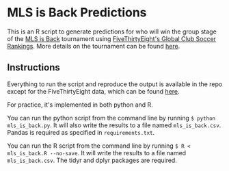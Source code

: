MLS is Back Predictions
=======================

This is an R script to generate predictions for who will win the group stage
of the [MLS is Back](https://www.mlssoccer.com/mls-is-back-tournament)
tournament using 
[FiveThirtyEight's Global Club Soccer Rankings](https://projects.fivethirtyeight.com/global-club-soccer-rankings/).
More details on the tournament can be found 
[here](https://www.mlssoccer.com/mls-is-back-tournament/tournament-structure).

Instructions
------------
Everything to run the script and reproduce the output is available in the repo
except for the FiveThirtyEight data, which can be found 
[here](https://data.fivethirtyeight.com/#soccer-spi). 

For practice, it's implemented in both python and R.

You can run the python script from the command line by running 
`$ python mls_is_back.py`. It will also write the results to a file named
`mls_is_back.csv`. Pandas is required as specified in `requirements.txt`.

You can run the R script from the command line by running 
`$ R < mls_is_back.R --no-save`. It will write the results to a file named
`mls_is_back.csv`. The tidyr and dplyr packages are required.

